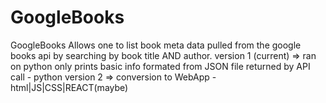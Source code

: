 # GoogleBooks
 GoogleBooks
Allows one to list book meta data pulled from the google books api by searching by book title AND author. 
version 1 (current) => ran on python only prints basic info formated from JSON file returned by API call - python
version 2 => conversion to WebApp - html|JS|CSS|REACT(maybe)
